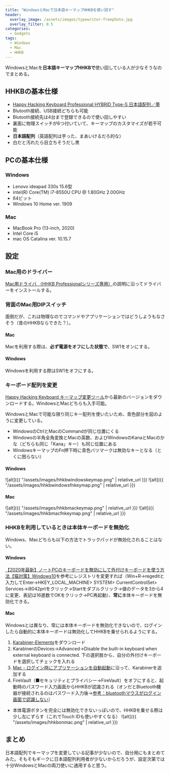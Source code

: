 ```yaml
---
title: "WindowsとMacで日本語キーマップHHKBを使い回す"
header:
  overlay_image: /assets/images/typewriter-freephoto.jpg
  overlay_filter: 0.5
categories:
  - Gadgets
tags:
  - Windows
  - Mac
  - HHKB
---
```


WindowsとMacを**日本語キーマップHHKBで**使い回している人が少なそうなのでまとめる。

## HHKBの基本仕様

- [Happy Hacking Keyboard Professional HYBRID Type-S 日本語配列／墨](https://www.pfu.fujitsu.com/direct/hhkb/detail_pd-kb820bs.html)
- Blutooth接続、USB接続どちらも可能
- Blutooth接続先は4台まで登録できるので使い回しやすい
- 裏面に物理スイッチが6つ付いていて、キーマップのカスタマイズが若干可能
- **日本語配列**（英語配列は芋った、まあいけるだろ的な）
- 白だと汚れたら目立ちそうだし黒

## PCの基本仕様

### Windows

- Lenovo ideapad 330s 15.6型
- intel(R) Core(TM) i7-8550U CPU @ 1.80GHz 2.00GHz
- 64ビット
- Windows 10 Home ver. 1909

### Mac

- MacBook Pro (13-inch, 2020)
- Intel Core i5
- mac OS Catalina ver. 10.15.7

## 設定

### Mac用のドライバー

[Mac用ドライバ （HHKB Professionalシリーズ専用）](https://www.pfu.fujitsu.com/hhkeyboard/macdownload.html)の説明に沿ってドライバーをインストールする。

### 背面のMac用DIPスイッチ

面倒だが、これは物理なのでコマンドやアプリケーションではどうしようもなさそう（昔のHHKBならできた？）。

#### Mac

Macを利用する際は、**必ず電源をオフにした状態で**、SW1をオンにする。

#### Windows

Windowsを利用する際はSW1をオフにする。

### キーボード配列を変更

[Happy Hacking Keyboard キーマップ変更ツール](https://happyhackingkb.com/jp/download/)から最新のバージョンをダウンロードする。WindowsとMacどちらも入手可能。

WindowsとMacで可能な限り同じキー配列を使いたいため、青色部分を図のように変更している。

- WindowsのCtrlとMacのCommandが同じ位置にくる
- Windowsの半角全角変換とMacの英数、およびWindowsのKanaとMacのかな（どちらも同じ「Kana」キー）も同じ位置にある
- WindowsキーマップのFn押下時に青色バツマークは無効なキーとなる（とくに困らない）

#### Windows

![alt]({{ "/assets/images/hhkbwindowskeymap.png" | relative_url }})
![alt]({{ "/assets/images/hhkbwindowsfnkeymap.png" | relative_url }})

#### Mac

![alt]({{ "/assets/images/hhkbmackeymap.png" | relative_url }})
![alt]({{ "/assets/images/hhkbmacfnkeymap.png" | relative_url }})

### HHKBを利用しているときは本体キーボードを無効化

Windows、Macどちらも以下の方法でトラックパッドが無効化されることはない。

#### Windows

[【2020年最新】ノートPCのキーボードを無効にして外付けキーボードを使う方法【猫対策】Windows10](https://kourogi565656.blogspot.com/2018/08/pc.html)を参考にレジストリを変更すれば（Win+R→regeditと入力してEnter→HKEY_LOCAL_MACHINE> SYSTEM> CurrentControlSet> Services→i8042prtをクリック→Startをダブルクリック→値のデータを3から4に変更、表記は16進数でOKをクリック→PC再起動）、**常に**本体キーボードを無効化できる。

#### Mac

Windowsとは異なり、常には本体キーボードを無効化できないので、ログインしたら自動的に本体キーボードは無効化してHHKBを乗せられるようにする。

1. [Karabiner-Elements](https://karabiner-elements.pqrs.org/)をダウンロード
1. KarabinerのDevices→Advanced→Disable the built-in keyboard when external keyboard is connected. 下の選択肢から、自分の外付けキーボードを選択してチェックを入れる
1. [Mac - ログイン時にアプリケーションを自動起動](https://pc-karuma.net/mac-app-startup/)に沿って、Karabinerを追加する
1. FireVault（■セキュリティとプライバシー→FireVault）をオフにすると、起動時のパスワード入力画面からHHKBが認識される（オンだとBluetooth機器が接続されるのはパスワード入力後→[参考：bluetoothマウスがログイン画面で認識しない](https://discussionsjapan.apple.com/thread/110198038)）

- 本体電源ボタンを完全には無効化できないっぽいので、HHKBを乗せる際は少し左にずらす（これでTouch IDも使いやすくなる）
  ![alt]({{ "/assets/images/hhkbonmac.png" | relative_url }})

## まとめ

日本語配列でキーマップを変更している記事が少ないので、自分用にもまとめてみた。そもそもギークに日本語配列利用者が少ないからだろうが、設定次第では十分WindowsとMacの両刀使いに通用すると思う。
